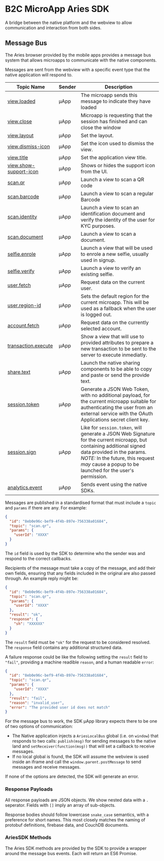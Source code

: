 # B2C MicroApp Aries SDK

A bridge between the native platform and the webview to allow communication and interaction from both sides.

## Message Bus

The Aries browser provided by the mobile apps provides a message bus system that allows microapps to communicate with the native components.

Messages are sent from the webview with a specific event type that the native application will respond to.

| Topic Name | Sender | Description |
| ------------ | ------ | ----------- |
| [view.loaded](docs/view.md#ariessdkwebviewloaded) | µApp | The microapp sends this message to indicate they have loaded |
| [view.close](docs/view.md#ariessdkclosewebview) | µApp | Microapp is requesting that the session has finished and can close the window |
| [view.layout](docs/view.md#ariessdksetwebviewlayoutdisplaymode-overlay-stack) | µApp | Set the layout. |
| [view.dismiss-icon](docs/view.md#ariessdksetwebviewdismissiconicon-close-back-none) | µApp | Set the icon used to dismiss the view. |
| [view.title](docs/view.md#ariessdksetappbartitletitle-string) | µApp | Set the application view title. |
| [view.show-support-icon](docs/view.md#ariessdkshowsupporticonpayload-object) | µApp | Shows or hides the support icon from the UI. |
| [scan.qr](docs/scan.md#ariessdkscanqrcode) | µApp | Launch a view to scan a QR code |
| [scan.barcode](docs/scan.md#ariessdkscanbarcode) | µApp | Launch a view to scan a regular Barcode |
| [scan.identity](docs/scan.md#ariessdkscanidentitysettings-object) | µApp | Launch a view to scan an identification document and verify the identity of the user for KYC purposes. |
| [scan.document](docs/scan.md#ariessdkscandocument) | µApp | Launch a view to scan a document. |
| [selfie.enrole](docs/selfie.md#ariessdkcreateselfieuserId-string) | µApp | Launch a view that will be used to enrole a new selfie, usually used in signup. |
| [selfie.verify](docs/selfie.md#ariessdkverifyselfieuserId-string) | µApp | Launch a view to verify an existing selfie. |
| [user.fetch](docs/user.md#ariessdkfetchuser) | µApp | Request data on the current user. |
| [user.region-id](docs/user.md#ariessdksetdefaultregionidregionid-string) | µApp | Sets the default region for the current microapp. This will be used as a fallback when the user is logged out. |
| [account.fetch](docs/account.md#ariessdkfetchaccount) | µApp | Request data on the currently selected account. |
| [transaction.execute](docs/transaction.md#ariessdktransactionexecutesettings-object) | µApp | Show a view that will use to provided attributes to prepare a new transaction to be sent to the server to execute inmediatly. |
| [share.text](docs/share.md#ariessdksharetextcontent-string) | µApp | Launch the native sharing components to be able to copy and paste or send the provide text. |
| [session.token](docs/session.md#ariessdksessiontoken) | µApp | Generate a JSON Web Token, with no additional payload, for the current microapp suitable for authenticating the user from an external service with the OAuth Applications secret client key. |
| [session.sign](docs/session.md#ariessdksessionsign) | µApp | Like for `session.token`, will generate a JSON Web Signature for the current microapp, but containing additional signed data provided in the params. *NOTE:* In the future, this request *may* cause a popup to be launched for the user's permission. |
| [analytics.event](docs/analytics.md#ariessdkanalyticseventevent-object) | µApp | Sends event using the native SDKs. |

Messages are published in a standardised format that must include a `topic` and `params` if there are any. For example:

```json
{
  "id": "8eb0e96c-bef9-4f4b-897e-756338a01684",
  "topic": "scan.qr",
  "params": {
    "userId": "XXXX"
  }
}
```

The `id` field is used by the SDK to determine who the sender was and respond to the correct callbacks.

Recipients of the message must take a copy of the message, and add their own fields, ensuring that any fields included in the original are also passed through. An example reply might be:

```json
{
  "id": "8eb0e96c-bef9-4f4b-897e-756338a01684",
  "topic": "scan.qr",
  "params": {
    "userId": "XXXX"
  },
  "result": "ok",
  "response": {
    "sh": "XXXXXX"
  }
}
```

The `result` field must be `"ok"` for the request to be considered resolved. The `response` field contains any additional structured data.

A failure response could be like the following setting the `result` field to `"fail"`, providing a machine readible `reason`, and a human readable `error`:

```json
{
  "id": "8eb0e96c-bef9-4f4b-897e-756338a01684",
  "topic": "scan.qr",
  "params": {
    "userId": "XXXX"
  },
  "result": "fail",
  "reason": "invalid_user",
  "error": "The provided user id does not match"
}
```

For the message bus to work, the SDK µApp library expects there to be one of two options of communication:

 * The Native application injects a `AriesLocalBus` global (i.e. on `window`) that responds to two calls: `publish(msg)` for sending messages to the native land and `setReceiver(function(msg))` that will set a callback to receive messages.
 * If no local global is found, the SDK will assume the webview is used inside an iframe and call the `window.parent.postMessage` to send messages and receive messages.

If none of the options are detected, the SDK will generate an error.

### Response Payloads

All response payloads are JSON objects. We show nested data with a `.` seperator. Fields with `[]` imply an array of sub-objects.

Response bodies should follow lowercase `snake_case` semantics, with a preference for short names. This most closely matches the naming of protobuf definitions, firebase data, and CouchDB documents.

### AriesSDK Methods

The Aries SDK methods are provided by the SDK to provide a wrapper around the message bus events. Each will return an ES6 Promise.
